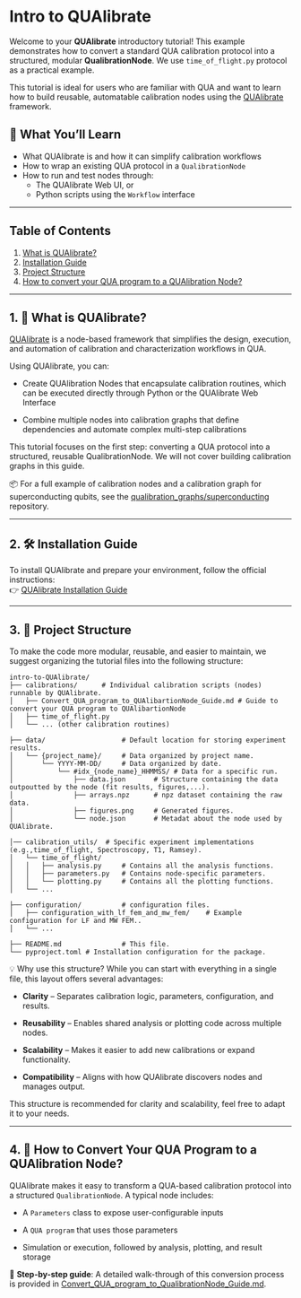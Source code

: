 # Intro to QUAlibrate

Welcome to your **QUAlibrate** introductory tutorial! This example demonstrates how to convert a standard QUA calibration protocol into a structured, modular **QualibrationNode**. We use `time_of_flight.py` protocol as a practical example.

This tutorial is ideal for users who are familiar with QUA and want to learn how to build reusable, automatable calibration nodes using the [QUAlibrate](https://qua-platform.github.io/qualibrate/) framework.



## 🎯 What You’ll Learn

- What QUAlibrate is and how it can simplify calibration workflows
- How to wrap an existing QUA protocol in a `QualibrationNode`
- How to run and test nodes through:
  - The QUAlibrate Web UI, or
  - Python scripts using the `Workflow` interface

---

## Table of Contents

1. [What is QUAlibrate?](#1--what-is-qualibrate) 
2. [Installation Guide](#2--installation-guide)
3. [Project Structure](#3--project-structure)
4. [How to convert your QUA program to a QUAlibration Node?](#4--how-to-convert-a-qua-program-to-a-qualibration-node)

---

## 1. 🧠 What is QUAlibrate?

[QUAlibrate](https://qua-platform.github.io/qualibrate/#what-is-qualibrate) is a node-based framework that simplifies the design, execution, and automation of calibration and characterization workflows in QUA.

Using QUAlibrate, you can:

- Create QUAlibration Nodes that encapsulate calibration routines, which can be executed directly through Python or the QUAlibrate Web Interface

- Combine multiple nodes into calibration graphs that define dependencies and automate complex multi-step calibrations

This tutorial focuses on the first step: converting a QUA protocol into a structured, reusable QualibrationNode. We will not cover building calibration graphs in this guide.

📦 For a full example of calibration nodes and a calibration graph for superconducting qubits, see the  [qualibration_graphs/superconducting](https://github.com/qua-platform/qua-libs/tree/main/qualibration_graphs/superconducting) repository.

---
## 2. 🛠 Installation Guide

To install QUAlibrate and prepare your environment, follow the official instructions:  
👉 [QUAlibrate Installation Guide](https://qua-platform.github.io/qualibrate/installation/)

---
## 3. 📁 Project Structure

To make the code more modular, reusable, and easier to maintain, we suggest organizing the tutorial files into the following structure:

```
intro-to-QUAlibrate/
├── calibrations/      # Individual calibration scripts (nodes) runnable by QUAlibrate.
│   ├── Convert_QUA_program_to_QUAlibartionNode_Guide.md # Guide to convert your QUA program to QUAlibartionNode
│   ├── time_of_flight.py
│   └── ... (other calibration routines)

├── data/                   # Default location for storing experiment results.
│   └── {project_name}/     # Data organized by project name.
│       └── YYYY-MM-DD/     # Data organized by date.
│           └── #idx_{node_name}_HHMMSS/ # Data for a specific run.
│               ├── data.json       # Structure containing the data outpoutted by the node (fit results, figures,...).
│               ├── arrays.npz      # npz dataset containing the raw data.
│               ├── figures.png     # Generated figures.
│               └── node.json       # Metadat about the node used by QUAlibrate.

│── calibration_utils/  # Specific experiment implementations (e.g.,time_of_flight, Spectroscopy, T1, Ramsey).
│   └── time_of_flight/
│   │   ├── analysis.py     # Contains all the analysis functions.
│   │   ├── parameters.py   # Contains node-specific parameters.
│   │   └── plotting.py     # Contains all the plotting functions.
│   └── ...

├── configuration/          # configuration files.
│   ├── configuration_with_lf_fem_and_mw_fem/    # Example configuration for LF and MW FEM..
│   └── ...

├── README.md               # This file.
└── pyproject.toml # Installation configuration for the package.
```

💡 Why use this structure?
While you can start with everything in a single file, this layout offers several advantages:

- **Clarity** – Separates calibration logic, parameters, configuration, and results.

- **Reusability** – Enables shared analysis or plotting code across multiple nodes.

- **Scalability** – Makes it easier to add new calibrations or expand functionality.

- **Compatibility** – Aligns with how QUAlibrate discovers nodes and manages output.

This structure is recommended for clarity and scalability, feel free to adapt it to your needs.

---
## 4. 🔁 How to Convert Your QUA Program to a QUAlibration Node?

QUAlibrate makes it easy to transform a QUA-based calibration protocol into a structured `QualibrationNode`. A typical node includes:

- A `Parameters` class to expose user-configurable inputs

- A `QUA program` that uses those parameters

- Simulation or execution, followed by analysis, plotting, and result storage


📘 **Step-by-step guide**: A detailed walk-through of this conversion process is provided in
[Convert_QUA_program_to_QualibrationNode_Guide.md](./calibrations/Convert_QUA_program_to_QualibrationNode_Guide.md).